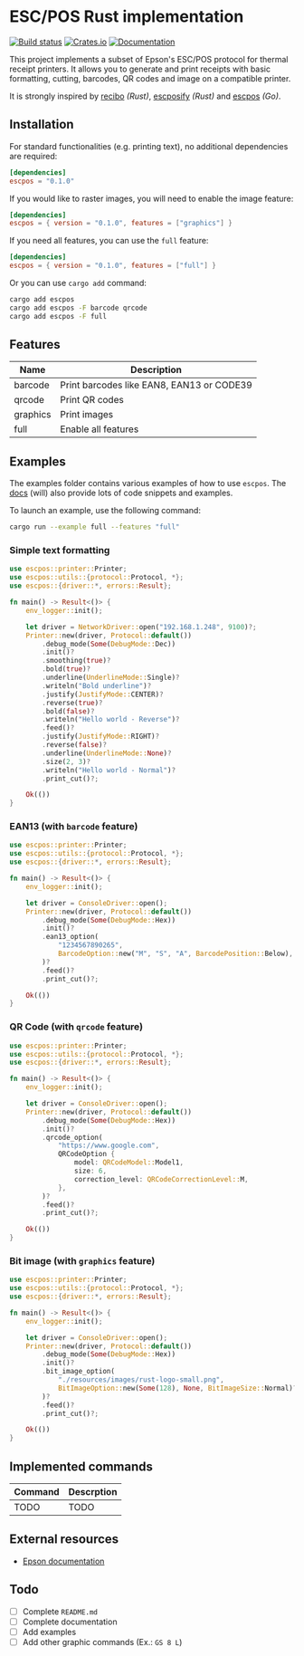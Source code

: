 # ESC/POS Rust implementation

[![Build status](https://github.com/fabienbellanger/escpos-rs/actions/workflows/CI.yml/badge.svg?branch=main)](https://github.com/fabienbellanger/escpos-rs/actions/workflows/CI.yml)
[![Crates.io](https://img.shields.io/crates/v/escpos)](https://crates.io/crates/escpos)
[![Documentation](https://docs.rs/escpos/badge.svg)](https://docs.rs/escpos)

This project implements a subset of Epson's ESC/POS protocol for thermal receipt printers. It allows you to generate and print receipts with basic formatting, cutting, barcodes, QR codes and image on a compatible printer.

It is strongly inspired by [recibo](https://github.com/jamhall/recibo/tree/main) _(Rust)_, [escposify](https://github.com/local-group/rust-escposify) _(Rust)_ and [escpos](https://github.com/hennedo/escpos) _(Go)_.

## Installation

For standard functionalities (e.g. printing text), no additional dependencies are required:

```toml
[dependencies]
escpos = "0.1.0"
```

If you would like to raster images, you will need to enable the image feature:

```toml
[dependencies]
escpos = { version = "0.1.0", features = ["graphics"] }
```

If you need all features, you can use the `full` feature:

```toml
[dependencies]
escpos = { version = "0.1.0", features = ["full"] }
```

Or you can use `cargo add` command:

```bash
cargo add escpos
cargo add escpos -F barcode qrcode
cargo add escpos -F full
```

## Features

| Name     | Description                               |
| -------- | ----------------------------------------- |
| barcode  | Print barcodes like EAN8, EAN13 or CODE39 |
| qrcode   | Print QR codes                            |
| graphics | Print images                              |
| full     | Enable all features                       |

## Examples

The examples folder contains various examples of how to use `escpos`. The [docs](https://docs.rs/escpos) (will) also provide lots of code snippets and examples.

To launch an example, use the following command:

```bash
cargo run --example full --features "full"
```

### Simple text formatting

```rust
use escpos::printer::Printer;
use escpos::utils::{protocol::Protocol, *};
use escpos::{driver::*, errors::Result};

fn main() -> Result<()> {
    env_logger::init();

    let driver = NetworkDriver::open("192.168.1.248", 9100)?;
    Printer::new(driver, Protocol::default())
        .debug_mode(Some(DebugMode::Dec))
        .init()?
        .smoothing(true)?
        .bold(true)?
        .underline(UnderlineMode::Single)?
        .writeln("Bold underline")?
        .justify(JustifyMode::CENTER)?
        .reverse(true)?
        .bold(false)?
        .writeln("Hello world - Reverse")?
        .feed()?
        .justify(JustifyMode::RIGHT)?
        .reverse(false)?
        .underline(UnderlineMode::None)?
        .size(2, 3)?
        .writeln("Hello world - Normal")?
        .print_cut()?;

    Ok(())
}
```

### EAN13 (with `barcode` feature)

```rust
use escpos::printer::Printer;
use escpos::utils::{protocol::Protocol, *};
use escpos::{driver::*, errors::Result};

fn main() -> Result<()> {
    env_logger::init();

    let driver = ConsoleDriver::open();
    Printer::new(driver, Protocol::default())
        .debug_mode(Some(DebugMode::Hex))
        .init()?
        .ean13_option(
            "1234567890265",
            BarcodeOption::new("M", "S", "A", BarcodePosition::Below),
        )?
        .feed()?
        .print_cut()?;

    Ok(())
}
```

### QR Code (with `qrcode` feature)

```rust
use escpos::printer::Printer;
use escpos::utils::{protocol::Protocol, *};
use escpos::{driver::*, errors::Result};

fn main() -> Result<()> {
    env_logger::init();

    let driver = ConsoleDriver::open();
    Printer::new(driver, Protocol::default())
        .debug_mode(Some(DebugMode::Hex))
        .init()?
        .qrcode_option(
            "https://www.google.com",
            QRCodeOption {
                model: QRCodeModel::Model1,
                size: 6,
                correction_level: QRCodeCorrectionLevel::M,
            },
        )?
        .feed()?
        .print_cut()?;

    Ok(())
}
```

### Bit image (with `graphics` feature)

```rust
use escpos::printer::Printer;
use escpos::utils::{protocol::Protocol, *};
use escpos::{driver::*, errors::Result};

fn main() -> Result<()> {
    env_logger::init();

    let driver = ConsoleDriver::open();
    Printer::new(driver, Protocol::default())
        .debug_mode(Some(DebugMode::Hex))
        .init()?
        .bit_image_option(
            "./resources/images/rust-logo-small.png",
            BitImageOption::new(Some(128), None, BitImageSize::Normal)?,
        )?
        .feed()?
        .print_cut()?;

    Ok(())
}
```

## Implemented commands

| Command | Descrption |
| ------- | ---------- |
| TODO    | TODO       |

## External resources

- [Epson documentation](https://download4.epson.biz/sec_pubs/pos/reference_en/escpos/ref_escpos_en/introduction.html)

## Todo

- [ ] Complete `README.md`
- [ ] Complete documentation
- [ ] Add examples
- [ ] Add other graphic commands (Ex.: `GS 8 L`)
